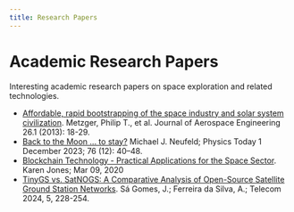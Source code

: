 ```yaml
---
title: Research Papers
---
```


# Academic Research Papers

Interesting academic research papers on space exploration and related technologies.

- [Affordable, rapid bootstrapping of the space industry and solar system civilization](https://arxiv.org/abs/1612.03238). Metzger, Philip T., et al. Journal of Aerospace Engineering 26.1 (2013): 18-29.
- [Back to the Moon ... to stay?](https://doi.org/10.1063/PT.3.5361) Michael J. Neufeld; Physics Today 1 December 2023; 76 (12): 40–48.
- [Blockchain Technology - Practical Applications for the Space Sector](https://csps.aerospace.org/sites/default/files/2021-08/Jones_Blockchain_03052020.pdf). Karen Jones; Mar 09, 2020
- [TinyGS vs. SatNOGS: A Comparative Analysis of Open-Source Satellite Ground Station Networks](https://doi.org/10.3390/telecom5010012). Sá Gomes, J.; Ferreira da Silva, A.; Telecom 2024, 5, 228-254. 